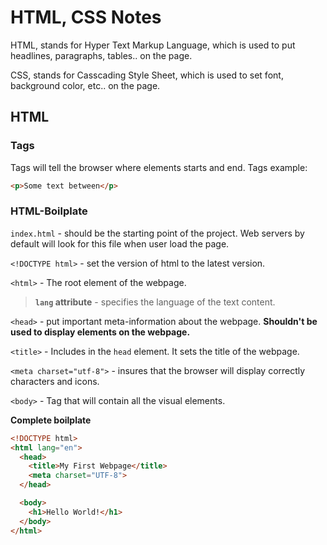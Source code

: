 # HTML, CSS Notes

HTML, stands for Hyper Text Markup Language, which is used
to put headlines, paragraphs, tables.. on the page.

CSS, stands for Casscading Style Sheet, which is used to
set font, background color, etc.. on the page.

## HTML

### Tags

Tags will tell the browser where elements starts and end.
Tags example:
```html
<p>Some text between</p>
```

### HTML-Boilplate

`index.html` - should be the starting point of the project.
Web servers by default will look for this file when user load the page.

`<!DOCTYPE html>` - set the version of html to the latest version.

`<html>` - The root element of the webpage.

> **`lang` attribute** - specifies the language of the text content.


`<head>` - put important meta-information about the webpage.
**Shouldn't be used to display elements on the webpage.**

`<title>` - Includes in the `head` element. It sets the title of the webpage.

`<meta charset="utf-8">` - insures that the browser will display correctly
characters and icons.

`<body>` - Tag that will contain all the visual elements.

**Complete boilplate**
```html
<!DOCTYPE html>
<html lang="en">
  <head>
    <title>My First Webpage</title>
    <meta charset="UTF-8">
  </head>

  <body>
    <h1>Hello World!</h1>
  </body>
</html>
```
